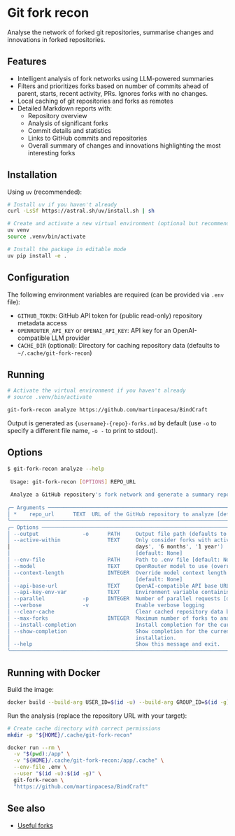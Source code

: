 # Git fork recon

Analyse the network of forked git repositories, summarise changes and innovations in forked repositories.

## Features

- Intelligent analysis of fork networks using LLM-powered summaries
- Filters and prioritizes forks based on number of commits ahead of parent, starts, recent activity, PRs. Ignores forks with no changes.
- Local caching of git repositories and forks as remotes
- Detailed Markdown reports with:
  - Repository overview
  - Analysis of significant forks
  - Commit details and statistics
  - Links to GitHub commits and repositories
  - Overall summary of changes and innovations highlighting the most interesting forks

## Installation

Using `uv` (recommended):
```bash
# Install uv if you haven't already
curl -LsSf https://astral.sh/uv/install.sh | sh

# Create and activate a new virtual environment (optional but recommended)
uv venv
source .venv/bin/activate

# Install the package in editable mode
uv pip install -e .
```

## Configuration

The following environment variables are required (can be provided via `.env` file):

- `GITHUB_TOKEN`: GitHub API token for (public read-only) repository metadata access
- `OPENROUTER_API_KEY` or `OPENAI_API_KEY`: API key for an OpenAI-compatible LLM provider
- `CACHE_DIR` (optional): Directory for caching repository data (defaults to `~/.cache/git-fork-recon`)

## Running

```bash
# Activate the virtual environment if you haven't already
# source .venv/bin/activate

git-fork-recon analyze https://github.com/martinpacesa/BindCraft
```

Output is generated as `{username}-{repo}-forks.md` by default (use `-o` to specify a different file name, `-o -` to print to stdout).

## Options

```bash
$ git-fork-recon analyze --help
                                                                                                          
 Usage: git-fork-recon [OPTIONS] REPO_URL                                                                               
                                                                                                                        
 Analyze a GitHub repository's fork network and generate a summary report.                                              
                                                                                                                        
╭─ Arguments ──────────────────────────────────────────────────────────────────────────────────────────────────────────╮
│ *    repo_url      TEXT  URL of the GitHub repository to analyze [default: None] [required]                          │
╰──────────────────────────────────────────────────────────────────────────────────────────────────────────────────────╯
╭─ Options ────────────────────────────────────────────────────────────────────────────────────────────────────────────╮
│ --output              -o      PATH     Output file path (defaults to {repo_name}-forks.md) [default: None]           │
│ --active-within               TEXT     Only consider forks with activity within this time period (e.g. '1 hour', '2  │
│                                        days', '6 months', '1 year')                                                  │
│                                        [default: None]                                                               │
│ --env-file                    PATH     Path to .env file [default: None]                                             │
│ --model                       TEXT     OpenRouter model to use (overrides MODEL env var) [default: None]             │
│ --context-length              INTEGER  Override model context length (overrides CONTEXT_LENGTH env var)              │
│                                        [default: None]                                                               │
│ --api-base-url                TEXT     OpenAI-compatible API base URL [default: None]                                │
│ --api-key-env-var             TEXT     Environment variable containing the API key [default: None]                   │
│ --parallel            -p      INTEGER  Number of parallel requests [default: 5]                                      │
│ --verbose             -v               Enable verbose logging                                                        │
│ --clear-cache                          Clear cached repository data before analysis                                  │
│ --max-forks                   INTEGER  Maximum number of forks to analyze after ranking [default: None]              │
│ --install-completion                   Install completion for the current shell.                                     │
│ --show-completion                      Show completion for the current shell, to copy it or customize the            │
│                                        installation.                                                                 │
│ --help                                 Show this message and exit.                                                   │
╰──────────────────────────────────────────────────────────────────────────────────────────────────────────────────────╯
```

## Running with Docker

Build the image:
```bash
docker build --build-arg USER_ID=$(id -u) --build-arg GROUP_ID=$(id -g) -t git-fork-recon .
```

Run the analysis (replace the repository URL with your target):
```bash
# Create cache directory with correct permissions
mkdir -p "${HOME}/.cache/git-fork-recon"

docker run --rm \
  -v "$(pwd):/app" \
  -v "${HOME}/.cache/git-fork-recon:/app/.cache" \
  --env-file .env \
  --user "$(id -u):$(id -g)" \
  git-fork-recon \
  "https://github.com/martinpacesa/BindCraft"
```

## See also

- [Useful forks](https://useful-forks.github.io/)
